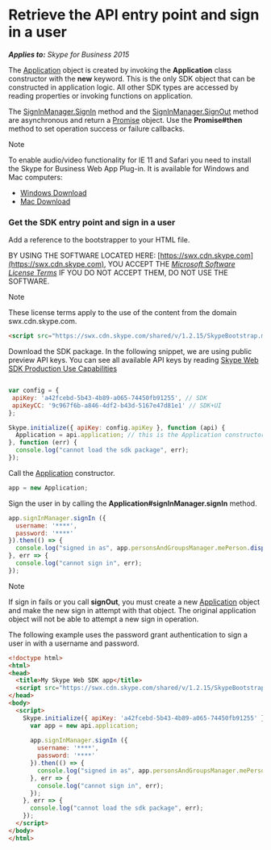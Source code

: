 
# Retrieve the API entry point and sign in a user


 _**Applies to:** Skype for Business 2015_


The [Application](http://officedev.github.io/skype-docs/Skype/WebSDK/model/api/interfaces/jcafe.application.html) object is created by invoking the **Application** class constructor with the **new** keyword. This is the only SDK object that can be constructed in application logic. All other SDK types are accessed by reading properties or invoking functions on application.

The [SignInManager.SignIn](http://officedev.github.io/skype-docs/Skype/WebSDK/model/api/interfaces/jcafe.signinmanager.html#signin) method and the [SignInManager.SignOut](http://officedev.github.io/skype-docs/Skype/WebSDK/model/api/interfaces/jcafe.signinmanager.html#signout) method are asynchronous and return a [Promise](http://officedev.github.io/skype-docs/Skype/WebSDK/model/api/interfaces/jcafe.promise.html) object. Use the **Promise#then** method to set operation success or failure callbacks.

> [!NOTE] 
> To enable audio/video functionality for IE 11 and Safari you need to install the Skype for Business Web App Plug-in. It is available for Windows and Mac computers:  
> - [Windows Download](https://swx.cdn.skype.com/s4b-plugin/16.2.0.67/SkypeMeetingsApp.msi)
> - [Mac Download](https://swx.cdn.skype.com/s4b-plugin/16.2.0.67/SkypeForBusinessPlugin.pkg)

### Get the SDK entry point and sign in a user

Add a reference to the bootstrapper to your HTML file.


BY USING THE SOFTWARE LOCATED HERE: [https://swx.cdn.skype.com](https://swx.cdn.skype.com), YOU ACCEPT THE _[Microsoft Software License Terms](TermsOfService.md)_ IF YOU DO NOT ACCEPT THEM, DO NOT USE THE SOFTWARE.

> [!NOTE] 
> These license terms apply to the use of the content from the domain swx.cdn.skype.com.

```html
<script src="https://swx.cdn.skype.com/shared/v/1.2.15/SkypeBootstrap.min.js"></script>
```

Download the SDK package. In the following snippet, we are using public preview API keys. You can see all available API keys by reading [Skype Web SDK Production Use Capabilities](APIProductKeys.md)

```js

var config = {
 apiKey: 'a42fcebd-5b43-4b89-a065-74450fb91255', // SDK
 apiKeyCC: '9c967f6b-a846-4df2-b43d-5167e47d81e1' // SDK+UI
}; 

Skype.initialize({ apiKey: config.apiKey }, function (api) {
  Application = api.application; // this is the Application constructor
}, function (err) {
  console.log("cannot load the sdk package", err);
});
```


Call the [Application](http://officedev.github.io/skype-docs/Skype/WebSDK/model/api/interfaces/jcafe.application.html) constructor.

```js
app = new Application;
```

Sign the user in by calling the  **Application#signInManager.signIn** method.

```js
app.signInManager.signIn ({
  username: '****',
  password: '****'
}).then(() => {
  console.log("signed in as", app.personsAndGroupsManager.mePerson.displayName());
}, err => {
  console.log("cannot sign in", err);
});
```

> [!NOTE] 
> If sign in fails or you call **signOut**, you must create a new [Application](http://officedev.github.io/skype-docs/Skype/WebSDK/model/api/interfaces/jcafe.application.html) object and make the new sign in attempt with that object. The original application object will not be able to attempt a new sign in operation.

The following example uses the password grant authentication to sign a user in with a username and password.

```html
<!doctype html>
<html>
<head>
  <title>My Skype Web SDK app</title>
  <script src="https://swx.cdn.skype.com/shared/v/1.2.15/SkypeBootstrap.min.js"></script>
</head>
<body>
  <script>
    Skype.initialize({ apiKey: 'a42fcebd-5b43-4b89-a065-74450fb91255' }, api => {
      var app = new api.application;
      
      app.signInManager.signIn ({
        username: '****',
        password: '****'
      }).then(() => {
        console.log("signed in as", app.personsAndGroupsManager.mePerson.displayName());
      }, err => {
        console.log("cannot sign in", err);
      });
    }, err => {
      console.log("cannot load the sdk package", err);
    });
  </script>
</body>
</html>
```

